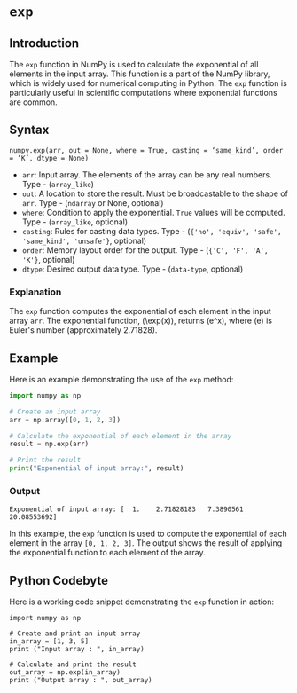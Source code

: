 # `exp`

## Introduction

The `exp` function in NumPy is used to calculate the exponential of all elements in the input array. This function is a part of the NumPy library, which is widely used for numerical computing in Python. The `exp` function is particularly useful in scientific computations where exponential functions are common.

## Syntax

```pseudo
numpy.exp(arr, out = None, where = True, casting = ‘same_kind’, order = ‘K’, dtype = None)
```

- `arr`: Input array. The elements of the array can be any real numbers. Type - (`array_like`)
- `out`: A location to store the result. Must be broadcastable to the shape of `arr`. Type - (`ndarray` or None, optional)
- `where`: Condition to apply the exponential. `True` values will be computed. Type - (`array_like`, optional)
- `casting`: Rules for casting data types. Type - (`{'no', 'equiv', 'safe', 'same_kind', 'unsafe'}`, optional)
- `order`: Memory layout order for the output. Type - (`{'C', 'F', 'A', 'K'}`, optional)
- `dtype`: Desired output data type. Type - (`data-type`, optional)

### Explanation

The `exp` function computes the exponential of each element in the input array `arr`. The exponential function, \(\exp(x)\), returns \(e^x\), where \(e\) is Euler's number (approximately 2.71828).

## Example

Here is an example demonstrating the use of the `exp` method:

```py
import numpy as np

# Create an input array
arr = np.array([0, 1, 2, 3])

# Calculate the exponential of each element in the array
result = np.exp(arr)

# Print the result
print("Exponential of input array:", result)
```

### Output

```
Exponential of input array: [  1.    2.71828183   7.3890561   20.08553692]
```

In this example, the `exp` function is used to compute the exponential of each element in the array `[0, 1, 2, 3]`. The output shows the result of applying the exponential function to each element of the array.

## Python Codebyte

Here is a working code snippet demonstrating the `exp` function in action:

```codebyte/python
import numpy as np

# Create and print an input array
in_array = [1, 3, 5]
print ("Input array : ", in_array)
 
# Calculate and print the result 
out_array = np.exp(in_array)
print ("Output array : ", out_array)
```